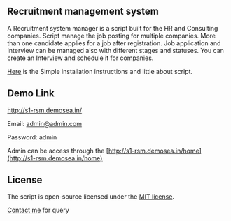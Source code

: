 ## Recruitment management system

A Recruitment system manager is a script built for the HR and Consulting companies. Script manage the job posting for multiple companies. More than one candidate applies for a job after registration. Job application and Interview can be managed also with different stages and statuses. You can create an Interview and schedule it for companies.

[Here](http://docs-s1rsm.demosea.in) is the Simple installation instructions and little about script.

## Demo Link
http://s1-rsm.demosea.in/

Email: admin@admin.com

Password: admin

Admin can be access through the [http://s1-rsm.demosea.in/home](http://s1-rsm.demosea.in/home)

## License

The script is open-source licensed under the [MIT license](https://opensource.org/licenses/MIT).

[Contact me](https://www.linkedin.com/in/gautampatadiya/) for query
